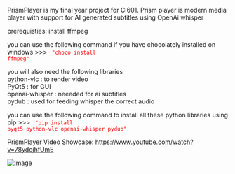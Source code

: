 PrismPlayer is my final year project for CI601. 
Prism player is modern media player with support for AI generated subtitles using OpenAi whisper

prerequisties: install ffmpeg 

you can use the following command if you have chocolately installed on windows >>> <code style="color : red"> "choco install ffmpeg" </code>

you will also need the following libraries <br />
python-vlc : to render video <br />
PyQt5 : for GUI<br />
openai-whisper : neeeded for ai subtitles <br />
pydub : used for feeding whisper the correct audio<br />

you can use the following command to install all these python libraries using pip >>> <code style="color : red"> "pip install pyqt5 python-vlc openai-whisper pydub" </code>

PrismPlayer Video Showcase: https://www.youtube.com/watch?v=78ydojhfUmE

![image](https://github.com/user-attachments/assets/8fd11e8a-79c3-4e92-95e7-7e2c86f287dc)

